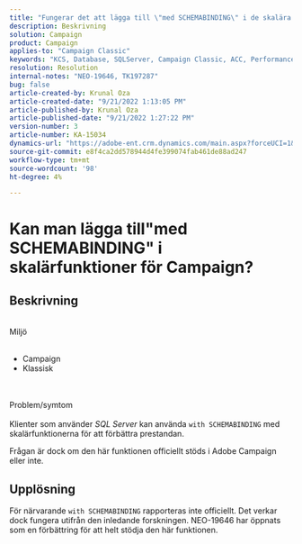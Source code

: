 ```yaml
---
title: "Fungerar det att lägga till \"med SCHEMABINDING\" i de skalära funktionerna för Campaign?"
description: Beskrivning
solution: Campaign
product: Campaign
applies-to: "Campaign Classic"
keywords: "KCS, Database, SQLServer, Campaign Classic, ACC, Performance"
resolution: Resolution
internal-notes: "NEO-19646, TK197287"
bug: false
article-created-by: Krunal Oza
article-created-date: "9/21/2022 1:13:05 PM"
article-published-by: Krunal Oza
article-published-date: "9/21/2022 1:27:22 PM"
version-number: 3
article-number: KA-15034
dynamics-url: "https://adobe-ent.crm.dynamics.com/main.aspx?forceUCI=1&pagetype=entityrecord&etn=knowledgearticle&id=65c3361d-af39-ed11-9db0-0022480867bd"
source-git-commit: e8f4ca2dd578944d4fe399074fab461de88ad247
workflow-type: tm+mt
source-wordcount: '98'
ht-degree: 4%

---
```


# Kan man lägga till&quot;med SCHEMABINDING&quot; i skalärfunktioner för Campaign?

## Beskrivning

<br>Miljö<br><br>
- Campaign
- Klassisk



<br><br>Problem/symtom<br><br>
Klienter som använder *SQL Server* kan använda `with SCHEMABINDING` med skalärfunktionerna för att förbättra prestandan.

Frågan är dock om den här funktionen officiellt stöds i Adobe Campaign eller inte.


## Upplösning


För närvarande `with SCHEMABINDING` rapporteras inte officiellt. Det verkar dock fungera utifrån den inledande forskningen. NEO-19646 har öppnats som en förbättring för att helt stödja den här funktionen.

